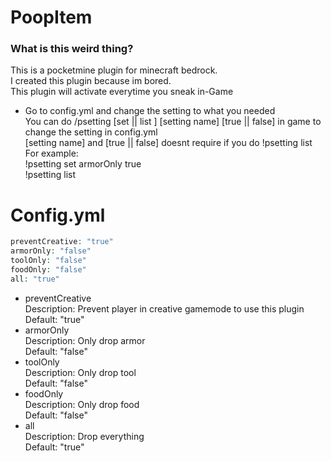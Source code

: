 
<div id="first">
<h1>PoopItem</h1>

<h3>What is this weird thing?</h3>
<p>This is a pocketmine plugin for minecraft bedrock. <br/>
I created this plugin because im bored. <br/>
This plugin will activate everytime you sneak in-Game </p>

<ul>
<li>Go to config.yml and change the setting to what you needed <br/>You can do /psetting [set || list ] [setting name] [true || false] in game to change the setting in config.yml<br/>[setting name] and [true || false] doesnt require if you do !psetting list<br/>For example:<br/> !psetting set armorOnly true<br/>!psetting list</li>
</ul>

</div>

<div id="second">
<!--<h1> How to use </h1>

<ul style="margin: 20px;">
<li style="margin: 20px;"> Download this plugin </li>
<li style="margin: 20px;"> Move the downloaded plugin into pocketmine plugins folder</li>
<li style="margin: 20px;"> Go to the downloaded plugin and go to config.yml and change the setting to what you needed <br/>You can do /psetting [set || list ] [setting name] [true || false] in game to change the setting in config.yml<br/>[setting name] and [true || false] doesnt require if you do !psetting list<br/>For example:<br/> !psetting set armorOnly true<br/>!psetting list</li>
<li style="margin: 20px;"> Now start/restart your server and you done.Sneak many time you want</li>
</ul>
</div>
-->
<div id="third">

<h1> Config.yml </h1>
<p>

 ```php
preventCreative: "true"
armorOnly: "false"
toolOnly: "false"
foodOnly: "false"
all: "true"
 ```
 
</p>
 
<ul>
  <li> preventCreative <br/> Description: Prevent player in creative gamemode to use this plugin <br/> Default: "true"<br/></li>
  <li> armorOnly <br/> Description: Only drop armor <br/> Default: "false"<br/></li>
  <li> toolOnly <br/> Description: Only drop tool <br/> Default: "false"<br/></li>
  <li> foodOnly <br/> Description: Only drop food <br/> Default: "false"<br/></li>
  <li> all <br/> Description: Drop everything <br/> Default: "true"</li>
</ul>

</div>